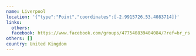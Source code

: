 ```yaml
---
name: Liverpool
location: '{"type":"Point","coordinates":[-2.9915726,53.4083714]}'
links:
  others: 
  facebook: https://www.facebook.com/groups/477540839404084/?ref=br_rs
others: []
country: United Kingdom
---
```

